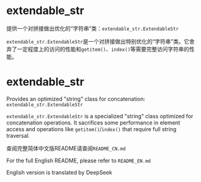 # extendable_str

提供一个对拼接做出优化的“字符串”类：`extendable_str.ExtendableStr`

`extendable_str.ExtendableStr`是一个对拼接做出特别优化的“字符串”类。它舍弃了一定程度上的访问的性能和`getitem()`、`index()`等需要完整访问字符串的性能。



# extendable_str

Provides an optimized "string" class for concatenation: `extendable_str.ExtendableStr`

`extendable_str.ExtendableStr` is a specialized "string" class optimized for concatenation operations. It sacrifices some performance in element access and operations like `getitem()`/`index()` that require full string traversal.



查阅完整简体中文版README请查阅`README_CN.md`

For the full English README, please refer to `README_EN.md`

English version is translated by DeepSeek